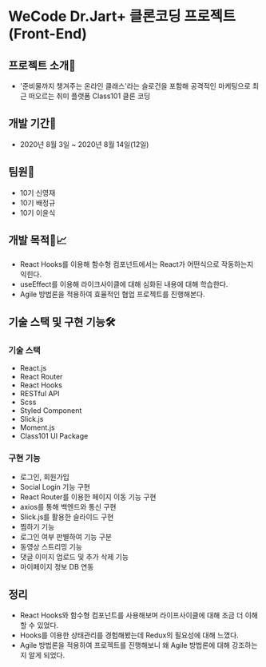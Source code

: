 # WeCode Dr.Jart+ 클론코딩 프로젝트 (Front-End)

## 프로젝트 소개🙌

- '준비물까지 챙겨주는 온라인 클래스'라는 슬로건을 포함해 공격적인 마케팅으로 최근 떠오르는 취미 플랫폼 Class101 클론 코딩

## 개발 기간📆

- 2020년 8월 3일 ~ 2020년 8월 14일(12일)

## 팀원🐙

- 10기 신영재
- 10기 배정규
- 10기 이윤식

## 개발 목적🧾📈

- React Hooks를 이용해 함수형 컴포넌트에서는 React가 어떤식으로 작동하는지 익힌다.
- useEffect를 이용해 라이크사이클에 대해 심화된 내용에 대해 학습한다.
- Agile 방법론을 적용하여 효율적인 협업 프로젝트를 진행해본다.

## 기술 스택 및 구현 기능🛠

### 기술 스택

- React.js
- React Router
- React Hooks
- RESTful API
- Scss
- Styled Component
- Slick.js
- Moment.js
- Class101 UI Package

### 구현 기능

- 로그인, 회원가입
- Social Login 기능 구현
- React Router를 이용한 페이지 이동 기능 구현
- axios를 통해 백엔드와 통신 구현
- Slick.js를 활용한 슬라이드 구현
- 찜하기 기능
- 로그인 여부 판별하여 기능 구분
- 동영상 스트리밍 기능
- 댓글 이미지 업로드 및 추가 삭제 기능
- 마이페이지 정보 DB 연동

## 정리

- React Hooks와 함수형 컴포넌트를 사용해보며 라이프사이클에 대해 조금 더 이해할 수 있었다.
- Hooks를 이용한 상태관리를 경험해봤는데 Redux의 필요성에 대해 느꼈다.
- Agile 방법론을 적용하여 프로젝트를 진행해보니 왜 Agile 방법론에 대해 강조하는지 알게 되었다.
